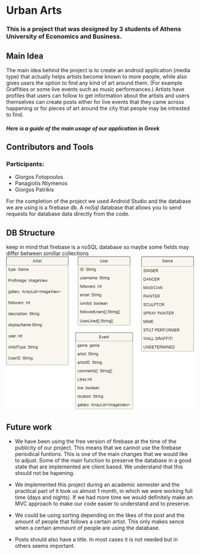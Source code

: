 # Urban Arts

### This is a project that was designed by 3 students of Athens University of Economics and Business. 
## Main Idea
The main idea behind the project is to create an android application (media type) that actually helps artists become known to more people, while also gives users the option to find any kind of art around them. (For example Graffities or some live events such as music performances.) Artists have profiles that users can follow to get information about the artists and users themselves can create posts either for live events that they came across happening or for pieces of art around the city that people may be intrested to find.
##### Here is a guide of the main usage of our application in Greek
## Contributors and Tools
### Participants:

* Giorgos Fotopoulos 
* Panagiotis Ntymenos
* Giorgos Patrikis

For the completion of the project we used Android Studio and the database we are using is a firebase db. A noSql database that allows you to send requests for database data directly from the code.

## DB Structure 
keep in mind that firebase is a noSQL database so maybe some fields may differ between simillar collections
![Class Diagram](firebaseDB.png)

## Future work
* We have been using the free version of firebase at the time of the publicity of our project. This means that we cannot use the firebase periodical funtions. This is one of the main changes that we would like to adjust. Some of the main function to preserve the database in a good state that are implemented are client based. We understand that this should not be hapening.

* We implemented this project during an academic semester and the practical part of it took us almost 1 month, in which we were working full time (days and nights). If we had more time we would definitely make an MVC approach to make our code easier to understand and to preserve.

* We could be using sorting depending on the likes of the post and the amount of people that follows a certain artist. This only makes sence when a certain ammount of people are using the database.

* Posts should also have a title. In most cases it is not needed but in others seems important.
